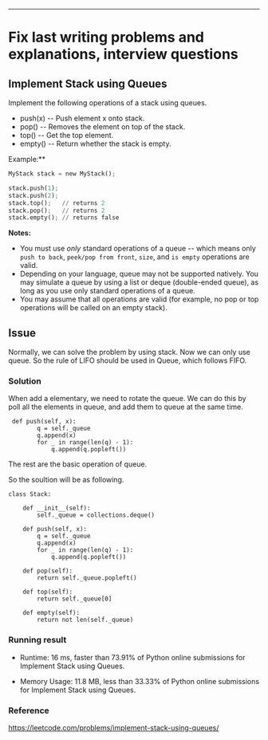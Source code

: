 <!--title={Using the Stack}-->

<!--badges={Algorithms:5,Python:5}-->

<!--concepts={Stack Manipulation}-->

---

# Fix last writing problems and explanations, interview questions



## Implement Stack using Queues

Implement the following operations of a stack using queues.

- push(x) -- Push element x onto stack.
- pop() -- Removes the element on top of the stack.
- top() -- Get the top element.
- empty() -- Return whether the stack is empty.

Example:**

```python
MyStack stack = new MyStack();

stack.push(1);
stack.push(2);  
stack.top();   // returns 2
stack.pop();   // returns 2
stack.empty(); // returns false
```

**Notes:**

- You must use *only* standard operations of a queue -- which means only `push to back`, `peek/pop from front`, `size`, and `is empty` operations are valid.
- Depending on your language, queue may not be supported natively. You may simulate a queue by using a list or deque (double-ended queue), as long as you use only standard operations of a queue.
- You may assume that all operations are valid (for example, no pop or top operations will be called on an empty stack).

## Issue

Normally, we can solve the problem by using stack. Now we can only use queue. So the rule of LIFO should be used in Queue, which follows FIFO.



### Solution

When add a elementary, we need to rotate the queue. We can do this by poll all the elements in queue, and add them to queue at the same time. 

```
 def push(self, x):
        q = self._queue
        q.append(x)
        for _ in range(len(q) - 1):
            q.append(q.popleft())
```





The rest are the basic operation of queue. 

So the soultion will be as following.

```
class Stack:

    def __init__(self):
        self._queue = collections.deque()

    def push(self, x):
        q = self._queue
        q.append(x)
        for _ in range(len(q) - 1):
            q.append(q.popleft())
        
    def pop(self):
        return self._queue.popleft()

    def top(self):
        return self._queue[0]
    
    def empty(self):
        return not len(self._queue)
```



### Running result

- Runtime: 16 ms, faster than 73.91% of Python online submissions for Implement Stack using Queues.

- Memory Usage: 11.8 MB, less than 33.33% of Python online submissions for Implement Stack using Queues.

### Reference

https://leetcode.com/problems/implement-stack-using-queues/

